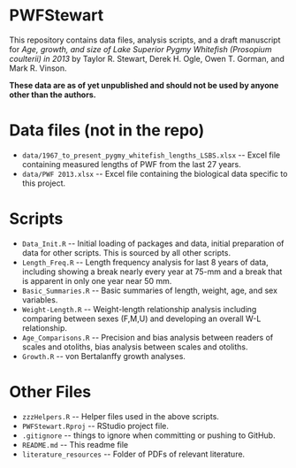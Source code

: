 PWFStewart
==========

This repository contains data files, analysis scripts, and a draft manuscript for *Age, growth, and size of Lake Superior Pygmy Whitefish (Prosopium coulterii) in 2013* by Taylor R. Stewart, Derek H. Ogle, Owen T. Gorman, and Mark R. Vinson.

**These data are as of yet unpublished and should not be used by anyone other than the authors.**

# Data files (not in the repo)
* `data/1967_to_present_pygmy_whitefish_lengths_LSBS.xlsx` -- Excel file containing measured lengths of PWF from the last 27 years.
* `data/PWF 2013.xlsx` -- Excel file containing the biological data specific to this project.

# Scripts
* `Data_Init.R` -- Initial loading of packages and data, initial preparation of data for other scripts.  This is sourced by all other scripts.
* `Length_Freq.R` -- Length frequency analysis for last 8 years of data, including showing a break nearly every year at 75-mm and a break that is apparent in only one year near 50 mm.
* `Basic_Summaries.R` -- Basic summaries of length, weight, age, and sex variables.
* `Weight-Length.R` -- Weight-length relationship analysis including comparing between sexes (F,M,U) and developing an overall W-L relationship.
* `Age_Comparisons.R` -- Precision and bias analysis between readers of scales and otoliths, bias analysis between scales and otoliths.
* `Growth.R` -- von Bertalanffy growth analyses.


# Other Files
* `zzzHelpers.R` -- Helper files used in the above scripts.
* `PWFStewart.Rproj` -- RStudio project file.
* `.gitignore` -- things to ignore when committing or pushing to GitHub.
* `README.md` -- This readme file
* `literature_resources` -- Folder of PDFs of relevant literature.
